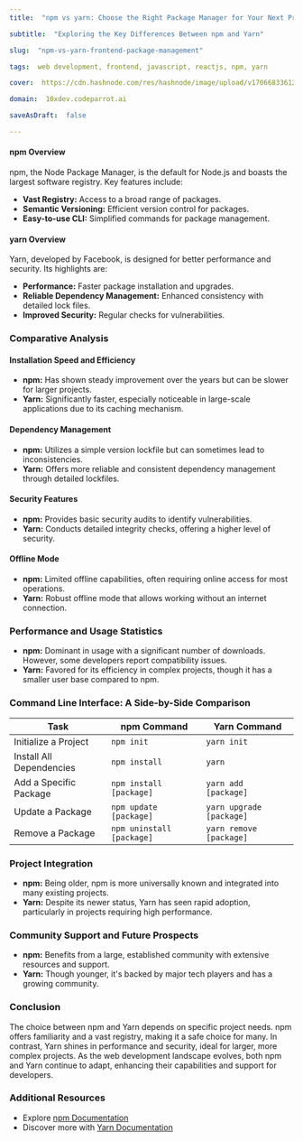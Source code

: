 ```yaml
---
title:  "npm vs yarn: Choose the Right Package Manager for Your Next Project"

subtitle:  "Exploring the Key Differences Between npm and Yarn"

slug:  "npm-vs-yarn-frontend-package-management"

tags:  web development, frontend, javascript, reactjs, npm, yarn

cover:  https://cdn.hashnode.com/res/hashnode/image/upload/v1706683361281/eiMbM9Ojk.png?auto=format

domain:  10xdev.codeparrot.ai

saveAsDraft:  false

---
```


#### npm Overview
npm, the Node Package Manager, is the default for Node.js and boasts the largest software registry. Key features include:
- **Vast Registry:** Access to a broad range of packages.
- **Semantic Versioning:** Efficient version control for packages.
- **Easy-to-use CLI:** Simplified commands for package management.

#### yarn Overview
Yarn, developed by Facebook, is designed for better performance and security. Its highlights are:
- **Performance:** Faster package installation and upgrades.
- **Reliable Dependency Management:** Enhanced consistency with detailed lock files.
- **Improved Security:** Regular checks for vulnerabilities.

### Comparative Analysis

#### Installation Speed and Efficiency
- **npm:** Has shown steady improvement over the years but can be slower for larger projects.
- **Yarn:** Significantly faster, especially noticeable in large-scale applications due to its caching mechanism.

#### Dependency Management
- **npm:** Utilizes a simple version lockfile but can sometimes lead to inconsistencies.
- **Yarn:** Offers more reliable and consistent dependency management through detailed lockfiles.

#### Security Features
- **npm:** Provides basic security audits to identify vulnerabilities.
- **Yarn:** Conducts detailed integrity checks, offering a higher level of security.

#### Offline Mode
- **npm:** Limited offline capabilities, often requiring online access for most operations.
- **Yarn:** Robust offline mode that allows working without an internet connection.

### Performance and Usage Statistics
- **npm:** Dominant in usage with a significant number of downloads. However, some developers report compatibility issues.
- **Yarn:** Favored for its efficiency in complex projects, though it has a smaller user base compared to npm.

### Command Line Interface: A Side-by-Side Comparison

| Task | npm Command | Yarn Command |
|------|-------------|--------------|
| Initialize a Project | `npm init` | `yarn init` |
| Install All Dependencies | `npm install` | `yarn` |
| Add a Specific Package | `npm install [package]` | `yarn add [package]` |
| Update a Package | `npm update [package]` | `yarn upgrade [package]` |
| Remove a Package | `npm uninstall [package]` | `yarn remove [package]` |

### Project Integration
- **npm:** Being older, npm is more universally known and integrated into many existing projects.
- **Yarn:** Despite its newer status, Yarn has seen rapid adoption, particularly in projects requiring high performance.

### Community Support and Future Prospects
- **npm:** Benefits from a large, established community with extensive resources and support.
- **Yarn:** Though younger, it's backed by major tech players and has a growing community.

### Conclusion
The choice between npm and Yarn depends on specific project needs. npm offers familiarity and a vast registry, making it a safe choice for many. In contrast, Yarn shines in performance and security, ideal for larger, more complex projects. As the web development landscape evolves, both npm and Yarn continue to adapt, enhancing their capabilities and support for developers.

### Additional Resources
- Explore [npm Documentation](https://docs.npmjs.com/)
- Discover more with [Yarn Documentation](https://yarnpkg.com/getting-started)
